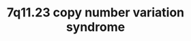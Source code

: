 ---
annotations:
- id: DOID:0060429
  parent: genetic disease
  type: Disease Ontology
  value: chromosomal duplication syndrome
- id: DOID:630
  parent: genetic disease
  type: Disease Ontology
  value: genetic disease
- id: PW:0000013
  parent: disease pathway
  type: Pathway Ontology
  value: disease pathway
- id: DOID:1928
  parent: genetic disease
  type: Disease Ontology
  value: Williams-Beuren syndrome
authors:
- Fehrhart
- Egonw
- Eweitz
citedin: ''
communities:
- RareDiseases
description: '7q11.23 copy number variation syndrome (MIM 609757, also called Williams-Beuren
  region duplication syndrome, WBS duplication syndrome, Chromosome 7q11.23 duplication
  syndrome, or Somerville-van-der-Aa syndrome) is a copy number variation syndrome
  with a duplication in the region chr7:72,744,454-74,142,513 (GRCh37/hg19). The breakpoint
  is defined from Carolyn B Mervis 7q11.23 Duplication Syndrome in Gene Reviews PMID:
  20301295.  '
last-edited: 2024-07-24
ndex: d34b6c37-8b72-11eb-9e72-0ac135e8bacf
organisms:
- Homo sapiens
redirect_from:
- /index.php/Pathway:WP4932
- /instance/WP4932
- /instance/WP4932_r134613
revision: r134613
schema-jsonld:
- '@context': https://schema.org/
  '@id': https://wikipathways.github.io/pathways/WP4932.html
  '@type': Dataset
  creator:
    '@type': Organization
    name: WikiPathways
  description: '7q11.23 copy number variation syndrome (MIM 609757, also called Williams-Beuren
    region duplication syndrome, WBS duplication syndrome, Chromosome 7q11.23 duplication
    syndrome, or Somerville-van-der-Aa syndrome) is a copy number variation syndrome
    with a duplication in the region chr7:72,744,454-74,142,513 (GRCh37/hg19). The
    breakpoint is defined from Carolyn B Mervis 7q11.23 Duplication Syndrome in Gene
    Reviews PMID: 20301295.  '
  keywords:
  - ' '
  - ABHD11
  - ABHD11-AS1
  - ACACA
  - ACACB
  - ADP
  - ATF4
  - ATP
  - ATP5A1
  - ATP5B
  - ATP5D
  - ATP5E
  - ATP5MC1
  - ATP5MC2
  - ATP5MC3
  - ATP5O
  - ATP5PB
  - ATP6
  - ATP8
  - ATPAF1
  - ATPAF2
  - Acetylcholine
  - BAZ1B
  - BCL7B
  - BECN1
  - BRD4
  - BTK
  - BUD23
  - Botulinum neurotoxin type C
  - CDKN1C
  - CFL1
  - CHTF18
  - CLASP1
  - CLASP2
  - CLDN1
  - CLDN3
  - CLDN4
  - CLDN5
  - CLIP2
  - CLTC
  - CTNNB1
  - Cl-
  - Clostridium enterotoxin
  - 'DDX21 '
  - DEK
  - DLD
  - DLST
  - DNAJC30
  - Dopamine
  - EIF2A
  - EIF2AK3
  - EIF4H
  - ELN
  - ELN-AS1
  - ERCC6
  - FAS
  - FBLN2
  - FBLN5
  - FBN1
  - FK506
  - FKBP6
  - FZD9
  - GABA
  - GAPDH
  - GRB2
  - GRIP1
  - GTF2I
  - GTF2IRD1
  - Glutamate
  - H2AX
  - HDAC2
  - HDAC3
  - HDAC6
  - HMGA1
  - HOXC8
  - HSPA2
  - L-tyrosine residue
  - LAT2
  - LIMK1
  - MAPK3
  - METTL27
  - MIR590
  - MLXIPL
  - MVB12A
  - MYBBP1A
  - MYC
  - MYO1C
  - N7-methylguanosine 5'-phosphate residue
  - NRG1
  - NUP62
  - Norepinephrine
  - OGDH
  - PCNA
  - PKLR
  - PRKG1
  - RB1
  - RFC2
  - RFC5
  - RN7SL265P
  - RNA5SP233
  - RNU6-1070P
  - RNU6-1080P
  - RNU6-1198P
  - S-adenosyl-L-homocysteine
  - S-adenosyl-L-methionine
  - SF3B1
  - SMARCA5
  - SNAP25
  - SQSTM1
  - STAG3L2
  - STX1A
  - Serotonin
  - TBL2
  - TMEM270
  - TRIM50
  - TSG101
  - UBE2E1
  - UBE2E3
  - UBE2L6
  - UBIAD1
  - ULK1
  - USF1
  - VAMP2
  - VPS28
  - VPS37A
  - VPS37B
  - VPS37C
  - VPS37D
  - VPS9D1
  - WNT2
  - glucose
  - guanosine 5'-monophosphate residue
  - hsa-mir-4284
  - rRNA
  - rapamycin
  license: CC0
  name: 7q11.23 copy number variation syndrome
seo: CreativeWork
title: 7q11.23 copy number variation syndrome
wpid: WP4932
---